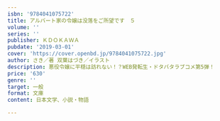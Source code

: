 ```yaml
---
isbn: '9784041075722'
title: アルバート家の令嬢は没落をご所望です　５
volume: ''
series: ''
publisher: ＫＤＯＫＡＷＡ
pubdate: '2019-03-01'
cover: 'https://cover.openbd.jp/9784041075722.jpg'
author: さき／著 双葉はづき／イラスト
description: 悪役令嬢に平穏は訪れない！？WEB発転生・ドタバタラブコメ第5弾！
price: '630'
genre: ''
target: 一般
format: 文庫
content: 日本文学、小説・物語

---
```

